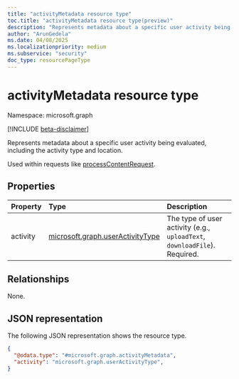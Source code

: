 ```yaml
---
title: "activityMetadata resource type"
toc.title: "activityMetadata resource type(preview)"
description: "Represents metadata about a specific user activity being evaluated, including the activity type and location."
author: "ArunGedela"
ms.date: 04/08/2025
ms.localizationpriority: medium
ms.subservice: "security"
doc_type: resourcePageType
---
```


# activityMetadata resource type

Namespace: microsoft.graph

[!INCLUDE [beta-disclaimer](../../includes/beta-disclaimer.md)]

Represents metadata about a specific user activity being evaluated, including the activity type and location.

Used within requests like [processContentRequest](../resources/processcontentrequest.md).

## Properties

|Property|Type|Description|
|:---|:---|:---|
|activity|[microsoft.graph.userActivityType](../resources/useractivitytype.md)|The type of user activity (e.g., `uploadText`, `downloadFile`). Required.|

## Relationships

None.

## JSON representation

The following JSON representation shows the resource type.
<!-- {
  "blockType": "resource",
  "@odata.type": "microsoft.graph.activityMetadata"
}
-->
``` json
{
  "@odata.type": "#microsoft.graph.activityMetadata",
  "activity": "microsoft.graph.userActivityType",
}
```
